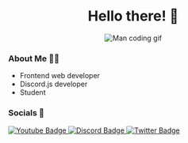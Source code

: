 <div align="center">
  <h1>Hello there! 👋</h1>
  <img src="https://media1.giphy.com/media/f3iwJFOVOwuy7K6FFw/giphy.gif" alt="Man coding gif"/>
 </div>
 
 ### About Me 👨‍💻
- Frontend web developer
- Discord.js developer
- Student

### Socials 📩
<div id="badges">
  <a href="https://www.youtube.com/@proudparrot2">
    <img src="https://img.shields.io/badge/YouTube-red?style=for-the-badge&logo=youtube&logoColor=white" alt="Youtube Badge"/>
  </a>
  <a href="https://discord.gg/QttAFS8amp">
    <img src="https://img.shields.io/badge/Discord Server-7289da?style=for-the-badge&logo=discord&logoColor=white" alt="Discord Badge"/>
  </a>
  <a href="https://twitter.com/proudparrot2">
    <img src="https://img.shields.io/badge/Twitter-blue?style=for-the-badge&logo=twitter&logoColor=white" alt="Twitter Badge"/>
  </a>
</div>
